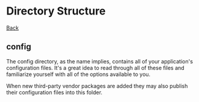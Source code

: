 # Directory Structure

[Back](../README.MD)

## config

The config directory, as the name implies, contains all of your application's configuration 
files. It's a great idea to read through all of these files and familiarize yourself with all of
the options available to you.

When new third-party vendor packages are added they may also publish their configuration files
into this folder.
